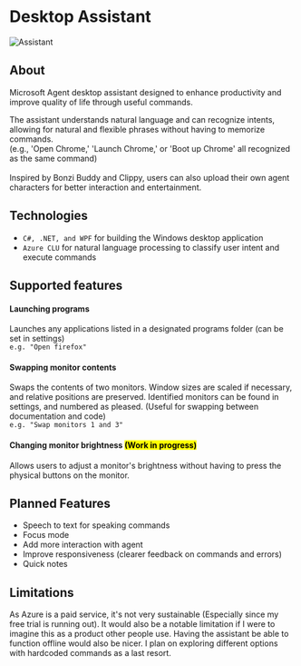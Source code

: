 # Desktop Assistant

![Assistant](https://github.com/user-attachments/assets/ff782714-5de1-4234-b016-a9b9fbc93edd)

## About
Microsoft Agent desktop assistant designed to enhance productivity and improve quality of life through useful commands.<br> 

The assistant understands natural language and can recognize intents, allowing for natural and flexible phrases without having to memorize commands.<br>
(e.g., 'Open Chrome,' 'Launch Chrome,' or 'Boot up Chrome' all recognized as the same command)<br>
<br>
Inspired by Bonzi Buddy and Clippy, users can also upload their own agent characters for better interaction and entertainment.

## Technologies
* `C#, .NET, and WPF` for building the Windows desktop application
* `Azure CLU` for natural language processing to classify user intent and execute commands

## Supported features

#### Launching programs  
Launches any applications listed in a designated programs folder (can be set in settings)<br>
`e.g. "Open firefox"`

#### Swapping monitor contents
Swaps the contents of two monitors. Window sizes are scaled if necessary, and relative positions are preserved. Identified monitors can be found in settings, and numbered as pleased. (Useful for swapping between documentation and code)<br>
`e.g. "Swap monitors 1 and 3"`

#### Changing monitor brightness <mark>**(Work in progress)**</mark>
Allows users to adjust a monitor's brightness without having to press the physical buttons on the monitor.<br>

## Planned Features
* Speech to text for speaking commands
* Focus mode
* Add more interaction with agent
* Improve responsiveness (clearer feedback on commands and errors)
* Quick notes

## Limitations
As Azure is a paid service, it's not very sustainable (Especially since my free trial is running out). It would also be a notable limitation if I were to imagine this as a product other people use. 
Having the assistant be able to function offline would also be nicer. I plan on exploring different options with hardcoded commands as a last resort. 
